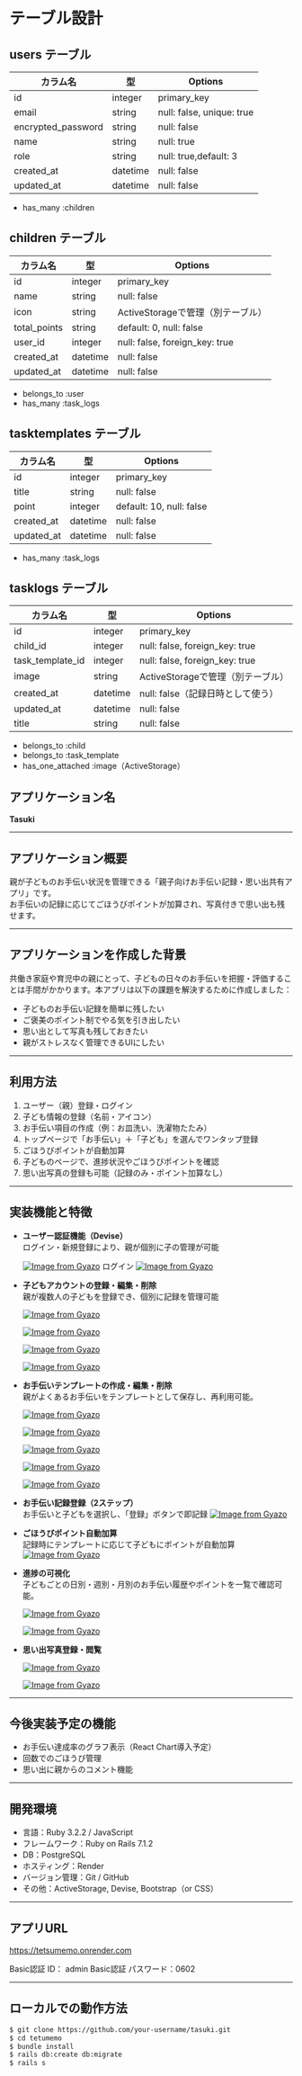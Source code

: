 # テーブル設計

## users テーブル

| カラム名             | 型       | Options                         |
|----------------------|----------|----------------------------------|
| id                   | integer  | primary_key                     |
| email                | string   | null: false, unique: true       |
| encrypted_password   | string   | null: false                     |
| name                 | string   | null: true                      |
| role                 | string   | null: true,default: 3           |
| created_at           | datetime | null: false                     |
| updated_at           | datetime | null: false                     |

- has_many :children

## children テーブル

| カラム名  | 型       | Options                             |
|-----------|----------|--------------------------------------|
| id        | integer  | primary_key                         |
| name      | string   | null: false                         |
| icon      | string   | ActiveStorageで管理（別テーブル）   |
| total_points | string   | default: 0, null: false          |
| user_id   | integer  | null: false, foreign_key: true      |
| created_at | datetime | null: false                        |
| updated_at | datetime | null: false                        |

- belongs_to :user
- has_many :task_logs

##  tasktemplates テーブル

| カラム名 | 型       | Options                        |
|----------|----------|-------------------------------|
| id       | integer  | primary_key                  |
| title    | string   | null: false                  |
| point    | integer  | default: 10, null: false     |
| created_at | datetime | null: false                |
| updated_at | datetime | null: false                |

- has_many :task_logs

##  tasklogs テーブル

| カラム名           | 型       | Options                                 |
|--------------------|----------|------------------------------------------|
| id                 | integer  | primary_key                             |
| child_id           | integer  | null: false, foreign_key: true          |
| task_template_id   | integer  | null: false, foreign_key: true          |
| image              | string   | ActiveStorageで管理（別テーブル）       |
| created_at         | datetime | null: false（記録日時として使う）       |
| updated_at         | datetime | null: false                             |
| title              | string   | null: false                                       |
- belongs_to :child
- belongs_to :task_template
- has_one_attached :image（ActiveStorage） 

## アプリケーション名

**Tasuki**

---

## アプリケーション概要

親が子どものお手伝い状況を管理できる「親子向けお手伝い記録・思い出共有アプリ」です。  
お手伝いの記録に応じてごほうびポイントが加算され、写真付きで思い出も残せます。

---

## アプリケーションを作成した背景

共働き家庭や育児中の親にとって、子どもの日々のお手伝いを把握・評価することは手間がかかります。本アプリは以下の課題を解決するために作成しました：

- 子どものお手伝い記録を簡単に残したい
- ご褒美のポイント制でやる気を引き出したい
- 思い出として写真も残しておきたい
- 親がストレスなく管理できるUIにしたい

---

## 利用方法

1. ユーザー（親）登録・ログイン
2. 子ども情報の登録（名前・アイコン）
3. お手伝い項目の作成（例：お皿洗い、洗濯物たたみ）
4. トップページで「お手伝い」＋「子ども」を選んでワンタップ登録
5. ごほうびポイントが自動加算
6. 子どものページで、進捗状況やごほうびポイントを確認
7. 思い出写真の登録も可能（記録のみ・ポイント加算なし）

---

## 実装機能と特徴

- **ユーザー認証機能（Devise）**  
  ログイン・新規登録により、親が個別に子の管理が可能
  <!-- 新規登録 -->
  [![Image from Gyazo](https://i.gyazo.com/c197a2c48c4a5da6b67aecf02d104539.gif)](https://gyazo.com/c197a2c48c4a5da6b67aecf02d104539)
  ログイン
  [![Image from Gyazo](https://i.gyazo.com/bd5b971bacea73e2b853a0353780dbe4.gif)](https://gyazo.com/bd5b971bacea73e2b853a0353780dbe4)

- **子どもアカウントの登録・編集・削除**  
  親が複数人の子どもを登録でき、個別に記録を管理可能
  <!-- 新規登録１ -->
  [![Image from Gyazo](https://i.gyazo.com/93f0f5975b8bf9640628c09608697e9f.gif)](https://gyazo.com/93f0f5975b8bf9640628c09608697e9f)
  
  <!-- 新規登録２ -->
  [![Image from Gyazo](https://i.gyazo.com/cff719bb6c1aa89a27e53a43f92d1d8c.gif)](https://gyazo.com/cff719bb6c1aa89a27e53a43f92d1d8c)
  
  <!-- 編集 -->
  [![Image from Gyazo](https://i.gyazo.com/bd6ee4eebf3cc745acf5afc6347ef47f.gif)](https://gyazo.com/bd6ee4eebf3cc745acf5afc6347ef47f)
  
  <!-- 削除 -->
  [![Image from Gyazo](https://i.gyazo.com/ef7a1389d1c0a42e33a1045ba5bd91a3.gif)](https://gyazo.com/ef7a1389d1c0a42e33a1045ba5bd91a3)
  
- **お手伝いテンプレートの作成・編集・削除**  
  親がよくあるお手伝いをテンプレートとして保存し、再利用可能。
  <!-- 新規作成１ -->
  [![Image from Gyazo](https://i.gyazo.com/0204cedb7dd1d2b307acd2309164edcd.gif)](https://gyazo.com/0204cedb7dd1d2b307acd2309164edcd)
  
  <!-- 作成２ -->
  [![Image from Gyazo](https://i.gyazo.com/5b27dc639f37c3fc3d929e422918d104.gif)](https://gyazo.com/5b27dc639f37c3fc3d929e422918d104)
  
  <!-- 編集１ -->
  [![Image from Gyazo](https://i.gyazo.com/17ad4023b299bf5ef5f52b98eb5bb792.gif)](https://gyazo.com/17ad4023b299bf5ef5f52b98eb5bb792)
  
  <!-- 編集２ -->
  [![Image from Gyazo](https://i.gyazo.com/727a2cb6fbb4111660c0914bdbd5eff7.gif)](https://gyazo.com/727a2cb6fbb4111660c0914bdbd5eff7)
  
  <!-- 削除 -->
  [![Image from Gyazo](https://i.gyazo.com/42c13084306faa95c5835fa03c6a1e02.gif)](https://gyazo.com/42c13084306faa95c5835fa03c6a1e02)
  

- **お手伝い記録登録（2ステップ）**  
  お手伝いと子どもを選択し、「登録」ボタンで即記録
  [![Image from Gyazo](https://i.gyazo.com/29946321c13ef45c3a3f02d06ec5e68f.gif)](https://gyazo.com/29946321c13ef45c3a3f02d06ec5e68f)
  
- **ごほうびポイント自動加算**  
  記録時にテンプレートに応じて子どもにポイントが自動加算
  [![Image from Gyazo](https://i.gyazo.com/870153b02c12fff239ed9f2f6f2d37af.gif)](https://gyazo.com/870153b02c12fff239ed9f2f6f2d37af)
  
- **進捗の可視化**  
  子どもごとの日別・週別・月別のお手伝い履歴やポイントを一覧で確認可能。
  <!-- 日別・週別・月別の表示 -->
  [![Image from Gyazo](https://i.gyazo.com/58648cb59e7559a2a2384eb17790cc41.gif)](https://gyazo.com/58648cb59e7559a2a2384eb17790cc41)
  <!-- 子別の表示 -->
  [![Image from Gyazo](https://i.gyazo.com/79c66429c964fdfd57fb99c1fa2a847b.gif)](https://gyazo.com/79c66429c964fdfd57fb99c1fa2a847b)

- **思い出写真登録・閲覧**  
  <!-- お手伝いに関連して写真を登録 -->
  [![Image from Gyazo](https://i.gyazo.com/a9b193a54df4ddf899f8fdffd6238576.gif)](https://gyazo.com/a9b193a54df4ddf899f8fdffd6238576)
  <!-- アルバム形式で閲覧 -->
  [![Image from Gyazo](https://i.gyazo.com/5bade4303591c0be6902dfb99ff2895c.gif)](https://gyazo.com/5bade4303591c0be6902dfb99ff2895c)


---

## 今後実装予定の機能

- お手伝い達成率のグラフ表示（React Chart導入予定）
- 回数でのごほうび管理
- 思い出に親からのコメント機能  

---


## 開発環境

- 言語：Ruby 3.2.2 / JavaScript
- フレームワーク：Ruby on Rails 7.1.2
- DB：PostgreSQL
- ホスティング：Render
- バージョン管理：Git / GitHub
- その他：ActiveStorage, Devise, Bootstrap（or CSS）

---

## アプリURL
https://tetsumemo.onrender.com

Basic認証 ID： admin 
Basic認証 パスワード：0602

---

## ローカルでの動作方法

```bash
$ git clone https://github.com/your-username/tasuki.git
$ cd tetumemo
$ bundle install
$ rails db:create db:migrate
$ rails s